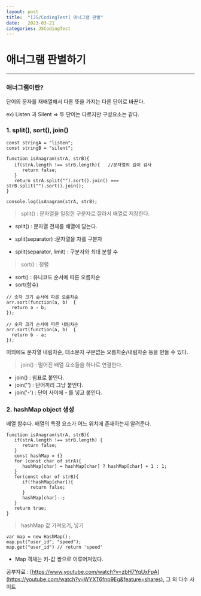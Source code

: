 ```yaml
---
layout: post
title:  "[JS/CodingTest] 애너그램 판별"
date:   2023-03-21
categories: JSCodingTest
---
```


# 애너그램 판별하기

--- 

### 애너그램이란?
단어의 문자를 재배열해서 다른 뜻을 가지는 다른 단어로 바꾼다.

ex) Listen 과 Silent => 두 단어는 다르지만 구성요소는 같다.

### 1. split(), sort(), join()

```
const stringA = "listen";
const stringB = "silent";

function isAnagram(strA, strB){
   if(strA.length !== strB.length){   //문자열의 길이 검사
      return false;
   }
   return strA.split("").sort().join() === strB.split("").sort().join();
}

console.log(isAnagram(strA, strB);

```
>split() : 문자열을 일정한 구분자로 잘라서 배열로 저장한다. 

* split() : 문자열 전체를 배열에 담는다.

* split(separator) :문자열을 자를 구분자

* split(separator, limit) : 구분자와 최대 분할 수

>sort() : 정렬

* sort() : 유니코드 순서에 따른 오름차순
* sort(함수) 

```
// 숫자 크기 순서에 따른 오름차순
arr.sort(function(a, b)  {
  return a - b;
});
```

```
// 숫자 크기 순서에 따른 내림차순
arr.sort(function(a, b)  {
  return b - a;
});
```

이외에도 문자열 내림차순, 대소문자 구분없는 오름차순/내림차순 등을 만들 수 있다.

> join() : 떨어진 배열 요소들을 하나로 연결한다.

* join() : 쉼표로 붙인다. 
* join('') : 단어끼리 그냥 붙인다.
* join('-') : 단어 사이에 - 를 넣고 붙인다. 

### 2. hashMap object 생성
배열 함수다. 배열의 특정 요소가 어느 위치에 존재하는지 알려준다. 

```
function isAnagram(strA, strB){
   if(strA.length !== strB.length) {
      return false;
   }
   const hashMap = {}
   for (const char of strA){
      hashMap[char] = hashMap[char] ? hashMap[char] + 1 : 1;
   }
   for(const char of strB){
      if(!hashMap[char]){
         return false;
      }
      hashMap[char]--;
   }
   return true;
}

```

> hashMap 값 가져오기, 넣기

```
var map = new HashMap();
map.put("user_id", "speed");
map.get("user_id") // return 'speed' 

```
* Map 객체는 키-값 쌍으로 이루어져있다. 



공부자료 : [https://www.youtube.com/watch?v=zbH7YqUxFpA](https://youtube.com/watch?v=WYXT6fnp9Eg&feature=shares), 그 외 다수 사이트

